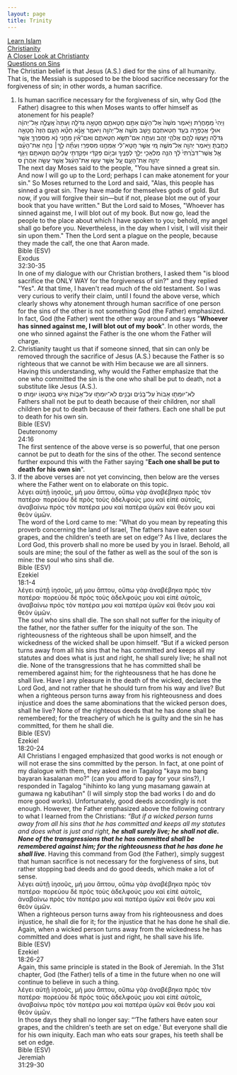 ```yaml
---
layout: page
title: Trinity
---
```

<div class="title-header">
    <div class="path parents">
        <a class="ptext" href="/index.html">Learn Islam</a>
    </div>
    <div class="path parents">
        <a class="ptext" href="/pages/christianity.html">Christianity</a>
    </div>
    <div class="path parents">
        <a class="ptext" href="/pages/christianity/investigating-christianity.html">A Closer Look at Christianty</a>
    </div>
    <div class="path children">
        <a class="ctext" href="/pages/christianity/questions-sins.html">Questions on Sins</a>
    </div>
</div>
<!-- <div class="question-label-wrapper">
    <span class="question-label">Questions</span>
</div> -->
The Christian belief is that Jesus (A.S.) died for the sins of all humanity. That is, the Messiah is supposed to be the blood sacrifice necessary for the forgiveness of sin; in other words, a human sacrifice. 
<div class="investigation">    
    <ol>
        <li>
            <span>
                Is human sacrifice necessary for the forgiveness of sin, why God (the Father) disagree to this when Moses wants to offer himself as atonement for his peaple?
                <div class="bible-wrapper">
                    <div class="bible-verse">
                        <div class="bible-hebrew">    
                                                    וַיְהִי֙ מִֽמָּחֳרָ֔ת וַיֹּ֤אמֶר מֹשֶׁה֙ אֶל־הָעָ֔ם אַתֶּ֥ם חֲטָאתֶ֖ם חֲטָאָ֣ה גְדֹלָ֑ה וְעַתָּה֙ אֶֽעֱלֶ֣ה אֶל־יְהוָ֔ה אוּלַ֥י אֲכַפְּרָ֖ה בְּעַ֥ד חַטַּאתְכֶֽם׃
                        וַיָּ֧שָׁב מֹשֶׁ֛ה אֶל־יְהוָ֖ה וַיֹּאמַ֑ר אָ֣נָּ֗א חָטָ֞א הָעָ֤ם הַזֶּה֙ חֲטָאָ֣ה גְדֹלָ֔ה וַיַּֽעֲשׂ֥וּ לָהֶ֖ם אֱלֹהֵ֥י זָהָֽב׃
                        וְעַתָּ֖ה אִם־תִּשָּׂ֣א חַטָּאתָ֑ם וְאִם־אַ֕יִן מְחֵ֣נִי נָ֔א מִֽסִּפְרְךָ֖ אֲשֶׁ֥ר כָּתָֽבְתָּ׃
                        וַיֹּ֥אמֶר יְהוָ֖ה אֶל־מֹשֶׁ֑ה מִ֚י אֲשֶׁ֣ר חָֽטָא־לִ֔י אֶמְחֶ֖נּוּ מִסִּפְרִֽי׃
                        וְעַתָּ֞ה לֵ֣ךְ׀ נְחֵ֣ה אֶת־הָעָ֗ם אֶ֤ל אֲשֶׁר־דִּבַּ֙רְתִּי֙ לָ֔ךְ הִנֵּ֥ה מַלְאָכִ֖י יֵלֵ֣ךְ לְפָנֶ֑יךָ וּבְי֣וֹם פָּקְדִ֔י וּפָקַדְתִּ֥י עֲלֵיהֶ֖ם חַטָּאתָֽם׃
                        וַיִּגֹּ֥ף יְהוָ֖ה אֶת־הָעָ֑ם עַ֚ל אֲשֶׁ֣ר עָשׂ֣וּ אֶת־הָעֵ֔גֶל אֲשֶׁ֥ר עָשָׂ֖ה אַהֲרֹֽן׃ ס
                        </div>
                        <div class="translation">
                            The next day Moses said to the people, "You have sinned a great sin. And now I will go up to the Lord; perhaps <span class="emphasize">I can make atonement for your sin</span>." So Moses returned to the Lord and said, "Alas, this people has sinned a great sin. They have made for themselves gods of gold. But now, if you will forgive their sin—but if not, <span class="emphasize">please blot me out of your book that you have written</span>." But the Lord said to Moses, "<span class="emphasize">Whoever has sinned against me, I will blot out of my book</span>. But now go, lead the people to the place about which I have spoken to you; behold, my angel shall go before you. Nevertheless, <span class="emphasize">in the day when I visit, I will visit their sin upon them</span>." Then the Lord sent a plague on the people, because they made the calf, the one that Aaron made.
                        </div>  
                    </div>
                    <div class="bible-verse-no">
                        <div class="book">Bible (ESV)</div>
                        <div class="chapter">Exodus</div>
                        <div class="chapter-verse">32:30-35</div>
                    </div>  
                </div>
                In one of my dialogue with our Christian brothers, I asked them "is blood sacrifice the ONLY WAY for the forgiveness of sin?" and they replied "Yes". At that time, I haven't read much of the old testament. So I was very curious to verify their claim, until I found the above verse, which clearly shows why atonement through human sacrifice of one person for the sins of the other is not something God (the Father) emphasized. In fact, God (the Father) went the other way around and says "<b>Whoever has sinned against me, I will blot out of my book</b>". In other words, the one who sinned against the Father is the one whom the Father will charge.
            </span>
        </li>
        <li>
            <span>
                Christianity taught us that if someone sinned, that sin can only be removed through the sacrifice of Jesus (A.S.) because the Father is so righteous that we cannot be with Him because we are all sinners. Having this understanding, why would the Father emphasize that the one who committed the sin is the one who shall be put to death, not a substitute like Jesus (A.S.).
                <div class="bible-wrapper">
                    <div class="bible-verse">
                        <div class="bible-hebrew">    
                            לֹֽא־יוּמְת֤וּ אָבוֹת֙ עַל־בָּנִ֔ים וּבָנִ֖ים לֹא־יוּמְת֣וּ עַל־אָב֑וֹת אִ֥ישׁ בְּחֶטְא֖וֹ יוּמָֽתוּ׃ ס
                        </div>
                        <div class="translation">
                            Fathers shall not be put to death because of their children, nor shall children be put to death because of their fathers. <span class="emphasize">Each one shall be put to death for his own sin</span>.
                        </div>  
                    </div>
                    <div class="bible-verse-no">
                        <div class="book">Bible (ESV)</div>
                        <div class="chapter">Deuteronomy</div>
                        <div class="chapter-verse">24:16</div>
                    </div>  
                </div>
                The first sentence of the above verse is so powerful, that one person cannot be put to death for the sins of the other. The second sentence further expound this with the Father saying "<b>Each one shall be put to death for his own sin</b>".
            </span>
        </li>
        <li>
            <span>
                If the above verses are not yet convincing, then below are the verses where the Father went on to elaborate on this topic.
                <div class="bible-wrapper">
                    <div class="bible-verse">
                        <div class="bible">    
                            λέγει αὐτῇ ἰησοῦς, μή μου ἅπτου, οὔπω γὰρ ἀναβέβηκα πρὸς τὸν πατέρα· πορεύου δὲ πρὸς τοὺς ἀδελφούς μου καὶ εἰπὲ αὐτοῖς, ἀναβαίνω πρὸς τὸν πατέρα μου καὶ πατέρα ὑμῶν καὶ θεόν μου καὶ θεὸν ὑμῶν.
                        </div>
                        <div class="translation">
                            The word of the Lord came to me: "What do you mean by repeating this proverb concerning the land of Israel, <span class="emphasize">The fathers have eaten sour grapes, and the children's teeth are set on edge'?</span> As I live, declares the Lord God, this proverb shall no more be used by you in Israel. Behold, all souls are mine; the soul of the father as well as the soul of the son is mine: <span class="emphasize">the soul who sins shall die</span>.
                        </div>  
                    </div>
                    <div class="bible-verse-no">
                        <div class="book">Bible (ESV)</div>
                        <div class="chapter">Ezekiel</div>
                        <div class="chapter-verse">18:1-4</div>
                    </div>  
                </div>
                <div class="bible-wrapper">
                    <div class="bible-verse">
                        <div class="bible">    
                            λέγει αὐτῇ ἰησοῦς, μή μου ἅπτου, οὔπω γὰρ ἀναβέβηκα πρὸς τὸν πατέρα· πορεύου δὲ πρὸς τοὺς ἀδελφούς μου καὶ εἰπὲ αὐτοῖς, ἀναβαίνω πρὸς τὸν πατέρα μου καὶ πατέρα ὑμῶν καὶ θεόν μου καὶ θεὸν ὑμῶν.
                        </div>
                        <div class="translation">
                            The soul who sins shall die. <span class="emphasize">The son shall not suffer for the iniquity of the father, nor the father suffer for the iniquity of the son. The righteousness of the righteous shall be upon himself, and the wickedness of the wicked shall be upon himself</span>.
                            “But if a wicked person turns away from all his sins that he has committed and keeps all my statutes and does what is just and right, <span class="emphasize">he shall surely live; he shall not die. None of the transgressions that he has committed shall be remembered against him; for the righteousness that he has done he shall live</span>. Have I any pleasure in the death of the wicked, declares the Lord God, and not rather that he should turn from his way and live? But when a righteous person turns away from his righteousness and does injustice and does the same abominations that the wicked person does, <span class="emphasize">shall he live? None of the righteous deeds that he has done shall be remembered; for the treachery of which he is guilty and the sin he has committed, for them he shall die</span>.
                        </div>  
                    </div>
                    <div class="bible-verse-no">
                        <div class="book">Bible (ESV)</div>
                        <div class="chapter">Ezekiel</div>
                        <div class="chapter-verse">18:20-24</div>
                    </div>  
                </div>
                All Christians I engaged emphasized that good works is not enough or will not erase the sins committed by the person. In fact, at one point of my dialogue with them, they asked me in Tagalog "kaya mo bang bayaran kasalanan mo?" (can you afford to pay for your sins?), I responded in Tagalog "ihihinto ko lang yung masamang gawain at gumawa ng kabutihan" (I will simply stop the bad works I do and do more good works). Unfortunately, good deeds accordingly is not enough. However, the Father emphasized above the following contrary to what I learned from the Christians: <i>“But if a wicked person turns away from all his sins that he has committed and keeps all my statutes and does what is just and right, <b>he shall surely live; he shall not die. None of the transgressions that he has committed shall be remembered against him; for the righteousness that he has done he shall live</b></i>. Having this command from God (the Father), simply suggest that human sacrifice is not necessary for the forgiveness of sins, but rather stopping bad deeds and do good deeds, which make a lot of sense.
                <div class="bible-wrapper">
                    <div class="bible-verse">
                        <div class="bible">    
                            λέγει αὐτῇ ἰησοῦς, μή μου ἅπτου, οὔπω γὰρ ἀναβέβηκα πρὸς τὸν πατέρα· πορεύου δὲ πρὸς τοὺς ἀδελφούς μου καὶ εἰπὲ αὐτοῖς, ἀναβαίνω πρὸς τὸν πατέρα μου καὶ πατέρα ὑμῶν καὶ θεόν μου καὶ θεὸν ὑμῶν.
                        </div>
                        <div class="translation">
                            When a righteous person turns away from his righteousness and does injustice, <span class="emphasize">he shall die for it; for the injustice that he has done he shall die</span>. Again, when a wicked person turns away from the wickedness he has committed and does what is just and right, <span class="emphasize">he shall save his life</span>.
                        </div>  
                    </div>
                    <div class="bible-verse-no">
                        <div class="book">Bible (ESV)</div>
                        <div class="chapter">Ezekiel</div>
                        <div class="chapter-verse">18:26-27</div>
                    </div>  
                </div>
                Again, this same principle is stated in the Book of Jeremiah. In the 31st chapter, God (the Father) tells of a time in the future when no one will continue to believe in such a thing. 
                <div class="bible-wrapper">
                    <div class="bible-verse">
                        <div class="bible">    
                            λέγει αὐτῇ ἰησοῦς, μή μου ἅπτου, οὔπω γὰρ ἀναβέβηκα πρὸς τὸν πατέρα· πορεύου δὲ πρὸς τοὺς ἀδελφούς μου καὶ εἰπὲ αὐτοῖς, ἀναβαίνω πρὸς τὸν πατέρα μου καὶ πατέρα ὑμῶν καὶ θεόν μου καὶ θεὸν ὑμῶν.
                        </div>
                        <div class="translation">
                            <span class="emphasize">In those days they shall no longer say</span>:
                            “‘The fathers have eaten sour grapes,
                            and the children's teeth are set on edge.’
                            <span class="emphasize">But everyone shall die for his own iniquity. Each man who eats sour grapes, his teeth shall be set on edge.</span>
                        </div>  
                    </div>
                    <div class="bible-verse-no">
                        <div class="book">Bible (ESV)</div>
                        <div class="chapter">Jeremiah</div>
                        <div class="chapter-verse">31:29-30</div>
                    </div>  
                </div>
            </span>
        </li>
    </ol>
</div>